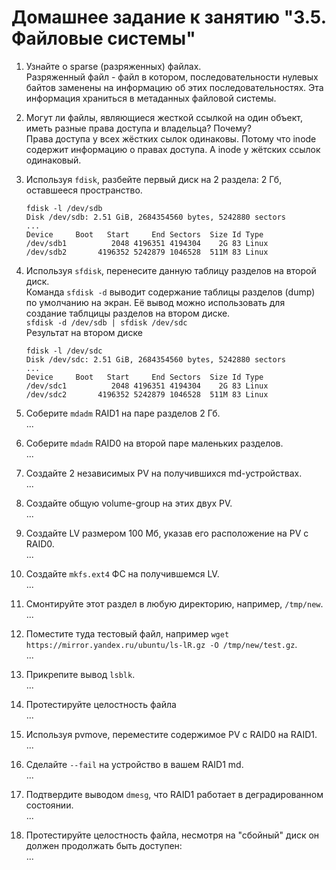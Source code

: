 # Домашнее задание к занятию "3.5. Файловые системы"

1. Узнайте о sparse (разряженных) файлах.  
  Разряженный файл - файл в котором, последовательности нулевых байтов заменены на информацию об этих последовательностях. Эта информация храниться в метаданных файловой системы.  
1. Могут ли файлы, являющиеся жесткой ссылкой на один объект, иметь разные права доступа и владельца? Почему?  
  Права доступа у всех жёстких сылок одинаковы. Потому что inode содержит информацию о правах доступа. А inode у жётских ссылок одинаковый.  
1. Используя `fdisk`, разбейте первый диск на 2 раздела: 2 Гб, оставшееся пространство.  
    ```
    fdisk -l /dev/sdb
    Disk /dev/sdb: 2.51 GiB, 2684354560 bytes, 5242880 sectors
    ...
    Device     Boot   Start     End Sectors  Size Id Type
    /dev/sdb1          2048 4196351 4194304    2G 83 Linux
    /dev/sdb2       4196352 5242879 1046528  511M 83 Linux
    ```

1. Используя `sfdisk`, перенесите данную таблицу разделов на второй диск.  
  Команда `sfdisk -d` выводит содержание таблицы разделов (dump) по умолчанию на экран. Её вывод можно использовать для создание таблцицы разделов на втором диске.  
  `sfdisk -d /dev/sdb | sfdisk /dev/sdc`  
  Результат на втором диске  
    ```
    fdisk -l /dev/sdc
    Disk /dev/sdc: 2.51 GiB, 2684354560 bytes, 5242880 sectors
    ...
    Device     Boot   Start     End Sectors  Size Id Type
    /dev/sdc1          2048 4196351 4194304    2G 83 Linux
    /dev/sdc2       4196352 5242879 1046528  511M 83 Linux
    ```
  
1. Соберите `mdadm` RAID1 на паре разделов 2 Гб.  
...  
1. Соберите `mdadm` RAID0 на второй паре маленьких разделов.  
...  
1. Создайте 2 независимых PV на получившихся md-устройствах.  
...  
1. Создайте общую volume-group на этих двух PV.  
...  
1. Создайте LV размером 100 Мб, указав его расположение на PV с RAID0.  
...  
1. Создайте `mkfs.ext4` ФС на получившемся LV.  
...  
1. Смонтируйте этот раздел в любую директорию, например, `/tmp/new`.  
...  
1. Поместите туда тестовый файл, например `wget https://mirror.yandex.ru/ubuntu/ls-lR.gz -O /tmp/new/test.gz`.  
...  
1. Прикрепите вывод `lsblk`.  
...  
1. Протестируйте целостность файла  
...  
1. Используя pvmove, переместите содержимое PV с RAID0 на RAID1.  
...  
1. Сделайте `--fail` на устройство в вашем RAID1 md.  
...  
1. Подтвердите выводом `dmesg`, что RAID1 работает в деградированном состоянии.  
...  
1. Протестируйте целостность файла, несмотря на "сбойный" диск он должен продолжать быть доступен:  
...  
  
